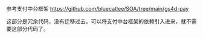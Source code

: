 参考支付中台框架 https://github.com/bluecatlee/SOA/tree/main/gs4d-pay

这部分是冗余代码，没有迁移过去。可以将支付中台框架的依赖引入进来，就不需要这部分代码了。